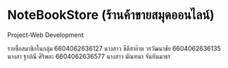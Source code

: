 # NoteBookStore (ร้านค้าขายสมุดออนไลน์)
Project-Web Development

รายชื่อสมาชิกในกลุ่ม
6604062636127  นางสาว ซีตีฮาย๊าต วรวัฒนาชัย
6604062636135  นางสา ฐาปณี ศิริพละ
6604062636577  นางสาว มัณฑนา จันทินมาธร

